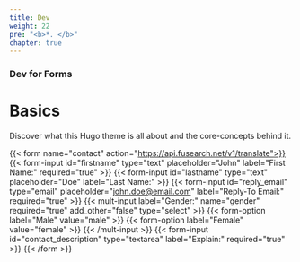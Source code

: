 ```yaml
---
title: Dev
weight: 22
pre: "<b>*. </b>"
chapter: true
---
```


### Dev for Forms

# Basics

Discover what this Hugo theme is all about and the core-concepts behind it.


{{< form name="contact" action="https://api.fusearch.net/v1/translate">}}
  {{< form-input id="firstname" type="text" placeholder="John" label="First Name:" required="true" >}}
  {{< form-input id="lastname" type="text" placeholder="Doe" label="Last Name:" >}}
  {{< form-input id="reply_email" type="email" placeholder="john.doe@email.com" label="Reply-To Email:" required="true" >}}
  {{< mult-input label="Gender:" name="gender" required="true" add_other="false" type="select" >}}
    {{< form-option label="Male" value="male" >}}
    {{< form-option label="Female" value="female" >}}
  {{< /mult-input >}}
  {{< form-input id="contact_description" type="textarea" label="Explain:" required="true" >}}
{{< /form >}}
